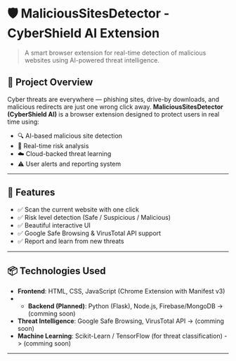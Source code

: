 # 🛡️ MaliciousSitesDetector - CyberShield AI Extension

> A smart browser extension for real-time detection of malicious websites using AI-powered threat intelligence.

## 🚀 Project Overview
Cyber threats are everywhere — phishing sites, drive-by downloads, and malicious redirects are just one wrong click away. **MaliciousSitesDetector (CyberShield AI)** is a browser extension designed to protect users in real time using:

- 🔍 AI-based malicious site detection
- 🧠 Real-time risk analysis
- ☁️ Cloud-backed threat learning
- ⚠️ User alerts and reporting system

---

## 🔧 Features

- ✅ Scan the current website with one click
- ✅ Risk level detection (Safe / Suspicious / Malicious)
- ✅ Beautiful interactive UI
- ✅ Google Safe Browsing & VirusTotal API support
- ✅ Report and learn from new threats

---

## 📦 Technologies Used

- **Frontend**: HTML, CSS, JavaScript (Chrome Extension with Manifest v3)
- - **Backend (Planned)**: Python (Flask), Node.js, Firebase/MongoDB  -> (comming soon)
- **Threat Intelligence**: Google Safe Browsing, VirusTotal API    -> (comming soon)
- **Machine Learning**: Scikit-Learn / TensorFlow (for threat classification)   ->  (comming soon)

---

